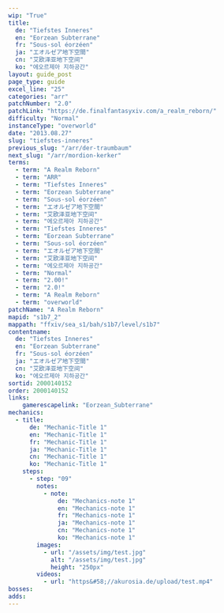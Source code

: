 ```yaml
---
wip: "True"
title:
  de: "Tiefstes Inneres"
  en: "Eorzean Subterrane"
  fr: "Sous-sol éorzéen"
  ja: "エオルゼア地下空間"
  cn: "艾欧泽亚地下空间"
  ko: "에오르제아 지하공간"
layout: guide_post
page_type: guide
excel_line: "25"
categories: "arr"
patchNumber: "2.0"
patchLink: "https://de.finalfantasyxiv.com/a_realm_reborn/"
difficulty: "Normal"
instanceType: "overworld"
date: "2013.08.27"
slug: "tiefstes-inneres"
previous_slug: "/arr/der-traumbaum"
next_slug: "/arr/mordion-kerker"
terms:
  - term: "A Realm Reborn"
  - term: "ARR"
  - term: "Tiefstes Inneres"
  - term: "Eorzean Subterrane"
  - term: "Sous-sol éorzéen"
  - term: "エオルゼア地下空間"
  - term: "艾欧泽亚地下空间"
  - term: "에오르제아 지하공간"
  - term: "Tiefstes Inneres"
  - term: "Eorzean Subterrane"
  - term: "Sous-sol éorzéen"
  - term: "エオルゼア地下空間"
  - term: "艾欧泽亚地下空间"
  - term: "에오르제아 지하공간"
  - term: "Normal"
  - term: "2.00!"
  - term: "2.0!"
  - term: "A Realm Reborn"
  - term: "overworld"
patchName: "A Realm Reborn"
mapid: "s1b7_2"
mappath: "ffxiv/sea_s1/bah/s1b7/level/s1b7"
contentname:
  de: "Tiefstes Inneres"
  en: "Eorzean Subterrane"
  fr: "Sous-sol éorzéen"
  ja: "エオルゼア地下空間"
  cn: "艾欧泽亚地下空间"
  ko: "에오르제아 지하공간"
sortid: 2000140152
order: 2000140152
links:
    gamerescapelink: "Eorzean_Subterrane"
mechanics:
  - title:
      de: "Mechanic-Title 1"
      en: "Mechanic-Title 1"
      fr: "Mechanic-Title 1"
      ja: "Mechanic-Title 1"
      cn: "Mechanic-Title 1"
      ko: "Mechanic-Title 1"
    steps:
      - step: "09"
        notes:
          - note:
              de: "Mechanics-note 1"
              en: "Mechanics-note 1"
              fr: "Mechanics-note 1"
              ja: "Mechanics-note 1"
              cn: "Mechanics-note 1"
              ko: "Mechanics-note 1"
        images:
          - url: "/assets/img/test.jpg"
            alt: "/assets/img/test.jpg"
            height: "250px"
        videos:
          - url: "https&#58;//akurosia.de/upload/test.mp4"
bosses:
adds:
---
```

